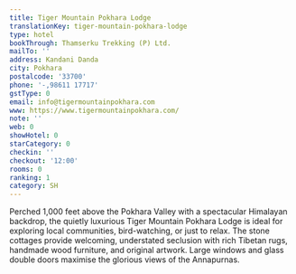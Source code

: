 ```yaml
---
title: Tiger Mountain Pokhara Lodge
translationKey: tiger-mountain-pokhara-lodge
type: hotel
bookThrough: Thamserku Trekking (P) Ltd.
mailTo: ''
address: Kandani Danda
city: Pokhara
postalcode: '33700'
phone: '-,98611 17717'
gstType: 0
email: info@tigermountainpokhara.com
www: https://www.tigermountainpokhara.com/
note: ''
web: 0
showHotel: 0
starCategory: 0
checkin: ''
checkout: '12:00'
rooms: 0
ranking: 1
category: SH
---
```


Perched 1,000 feet above the Pokhara Valley with a spectacular Himalayan backdrop, the quietly luxurious Tiger Mountain Pokhara Lodge is ideal for exploring local communities, bird-watching, or just to relax. The stone cottages provide welcoming, understated seclusion with rich Tibetan rugs, handmade wood furniture, and original artwork. Large windows and glass double doors maximise the glorious views of the Annapurnas.